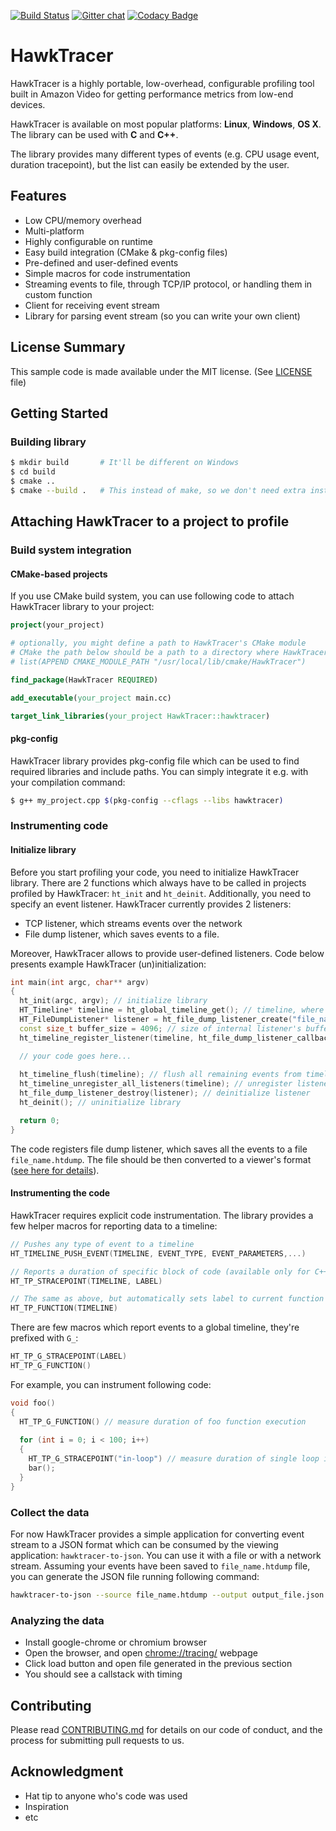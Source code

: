 [![Build Status](https://travis-ci.org/amzn/hawktracer.svg?branch=master)](https://travis-ci.org/amzn/hawktracer)
[![Gitter chat](https://img.shields.io/gitter/room/amzn/hawktracer.svg)](https://gitter.im/amzn/hawktracer)
[![Codacy Badge](https://api.codacy.com/project/badge/Grade/120cd4862ef1480cb4149b1c667c8c80)](https://www.codacy.com/app/loganek/hawktracer?utm_source=github.com&amp;utm_medium=referral&amp;utm_content=amzn/hawktracer&amp;utm_campaign=Badge_Grade)

# HawkTracer

HawkTracer is a highly portable, low-overhead, configurable profiling tool built in Amazon Video for getting performance metrics from low-end devices.

HawkTracer is available on most popular platforms: **Linux**, **Windows**, **OS X**. The library can be used with **C** and **C++**.

The library provides many different types of events (e.g. CPU usage event, duration tracepoint), but the list can easily be extended by the user.

## Features
* Low CPU/memory overhead
* Multi-platform
* Highly configurable on runtime
* Easy build integration (CMake & pkg-config files)
* Pre-defined and user-defined events
* Simple macros for code instrumentation
* Streaming events to file, through TCP/IP protocol, or handling them in custom function
* Client for receiving event stream
* Library for parsing event stream (so you can write your own client)

## License Summary

This sample code is made available under the MIT license. 
(See [LICENSE](LICENSE) file)

## Getting Started

### Building library
```bash
$ mkdir build       # It'll be different on Windows
$ cd build
$ cmake ..
$ cmake --build .   # This instead of make, so we don't need extra instructions for Windows
```

## Attaching HawkTracer to a project to profile

### Build system integration

#### CMake-based projects
If you use CMake build system, you can use following code to attach HawkTracer library to your project:
```cmake
project(your_project)

# optionally, you might define a path to HawkTracer's CMake module
# CMake the path below should be a path to a directory where HawkTracerConfig.cmake is located, e.g.:
# list(APPEND CMAKE_MODULE_PATH "/usr/local/lib/cmake/HawkTracer")

find_package(HawkTracer REQUIRED)

add_executable(your_project main.cc)

target_link_libraries(your_project HawkTracer::hawktracer)

```

#### pkg-config
HawkTracer library provides pkg-config file which can be used to find required libraries and include paths. You can simply integrate it e.g. with your compilation command:
```bash
$ g++ my_project.cpp $(pkg-config --cflags --libs hawktracer)
```

### Instrumenting code

#### Initialize library

Before you start profiling your code, you need to initialize HawkTracer library. There are 2 functions which always have to be called in projects profiled by HawkTracer: `ht_init` and `ht_deinit`.
Additionally, you need to specify an event listener. HawkTracer currently provides 2 listeners:
* TCP listener, which streams events over the network
* File dump listener, which saves events to a file.

Moreover, HawkTracer allows to provide user-defined listeners.
Code below presents example HawkTracer (un)initialization:
```cpp
int main(int argc, char** argv)
{
  ht_init(argc, argv); // initialize library
  HT_Timeline* timeline = ht_global_timeline_get(); // timeline, where all events are posted. You can define your own timeline, or use global timeline
  HT_FileDumpListener* listener = ht_file_dump_listener_create("file_name.htdump", buffer_size, NULL); // initialize listener
  const size_t buffer_size = 4096; // size of internal listener's buffer
  ht_timeline_register_listener(timeline, ht_file_dump_listener_callback, listener); // register listener to a timeline

  // your code goes here...
  
  ht_timeline_flush(timeline); // flush all remaining events from timeline
  ht_timeline_unregister_all_listeners(timeline); // unregister listeners from timeline
  ht_file_dump_listener_destroy(listener); // deinitialize listener
  ht_deinit(); // uninitialize library

  return 0;
}

```
The code registers file dump listener, which saves all the events to a file `file_name.htdump`. The file should be then converted to a viewer's format ([see here for details](#collect-the-data)).

#### Instrumenting the code
HawkTracer requires explicit code instrumentation. The library provides a few helper macros for reporting data to a timeline:
```cpp
// Pushes any type of event to a timeline
HT_TIMELINE_PUSH_EVENT(TIMELINE, EVENT_TYPE, EVENT_PARAMETERS,...)

// Reports a duration of specific block of code (available only for C++ or C GNU compiler)
HT_TP_STRACEPOINT(TIMELINE, LABEL)

// The same as above, but automatically sets label to current function name
HT_TP_FUNCTION(TIMELINE)
```
There are few macros which report events to a global timeline, they're prefixed with `G_`:
```cpp
HT_TP_G_STRACEPOINT(LABEL)
HT_TP_G_FUNCTION()
```
For example, you can instrument following code:
```cpp
void foo()
{
  HT_TP_G_FUNCTION() // measure duration of foo function execution
  
  for (int i = 0; i < 100; i++)
  {
    HT_TP_G_STRACEPOINT("in-loop") // measure duration of single loop iteration
	bar();
  }
}
```

### Collect the data

For now HawkTracer provides a simple application for converting event stream to a JSON format which can be consumed by the viewing application: `hawktracer-to-json`. You can use it with a file or with a network stream. Assuming your events have been saved to `file_name.htdump` file, you can generate the JSON file running following command:
```bash
hawktracer-to-json --source file_name.htdump --output output_file.json
```

### Analyzing the data

* Install google-chrome or chromium browser
* Open the browser, and open [chrome://tracing/](chrome://tracing) webpage
* Click load button and open file generated in the previous section
* You should see a callstack with timing

## Contributing
Please read [CONTRIBUTING.md](CONTRIBUTING.md) for details on our code of conduct, and the process for submitting pull requests to us.

## Acknowledgment
* Hat tip to anyone who's code was used
* Inspiration
* etc
